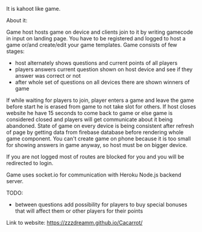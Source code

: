 It is kahoot like game. 

About it:

Game host hosts game on device and clients join to it by writing gamecode in input on landing page.
You have to be registered and logged to host a game or/and create/edit your game templates.
Game consists of few stages:
- host alternately shows questions and current points of all players
- players answers current question shown on host device and see if they answer was correct or not
- after whole set of questions on all devices there are shown winners of game

If while waiting for players to join, player enters a game and leave the game before start he is erased from game to not take 
slot for others.
If host closes website he have 15 seconds to come back to game or else game is considered closed and players will get communicate about
it being abandoned.
State of game on every device is being consistent after refresh of page by getting data from firebase database before rendering whole game component.
You can't create game on phone because it is too small for showing answers in game anyway, so host must be on bigger device.

If you are not logged most of routes are blocked for you and you will be redirected to login.

Game uses socket.io for communication with Heroku Node.js backend server.

TODO:
- between questions add possibility for players to buy special bonuses that will affect them or other players for their points


Link to website: https://zzzdreamm.github.io/Cacarrot/
